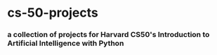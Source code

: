 # cs-50-projects

### a collection of projects for Harvard CS50's Introduction to Artificial Intelligence with Python